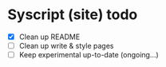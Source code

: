 # Syscript (site) todo

- [x] Clean up README
- [ ] Clean up write & style pages
- [ ] Keep experimental up-to-date (ongoing...)
